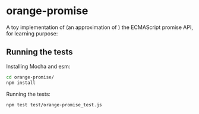 # orange-promise

A toy implementation of (an approximation of ) the ECMAScript promise API, for learning purpose:

## Running the tests

Installing Mocha and esm:

```bash
cd orange-promise/
npm install
```

Running the tests:

```bash
npm test test/orange-promise_test.js
```
